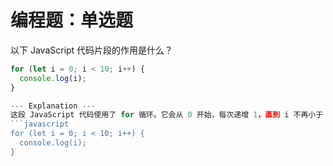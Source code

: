 # 编程题：单选题

以下 JavaScript 代码片段的作用是什么？

```javascript
for (let i = 0; i < 10; i++) {
  console.log(i);
}

--- Explanation ---
这段 JavaScript 代码使用了 for 循环。它会从 0 开始，每次递增 1，直到 i 不再小于 10。在每次循环中，它都会将 i 的当前值打印到控制台。因此，它的作用是循环遍历。
```javascript
for (let i = 0; i < 10; i++) {
  console.log(i);
}